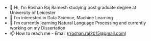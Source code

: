 - 👋 Hi, I’m Roshan Raj Ramesh studying post graduate degree at University of Leicester 
- 👀 I’m interested in Data Science, Machine Learning
- 🌱 I’m currently learning Natural Language Processing and currently working on my Dissertation
- 📫 How to reach me - Email (rroshan.raj2015@gmail.com)

<!---
Rosh-R/Rosh-R is a ✨ special ✨ repository because its `README.md` (this file) appears on your GitHub profile.
You can click the Preview link to take a look at your changes.
--->
